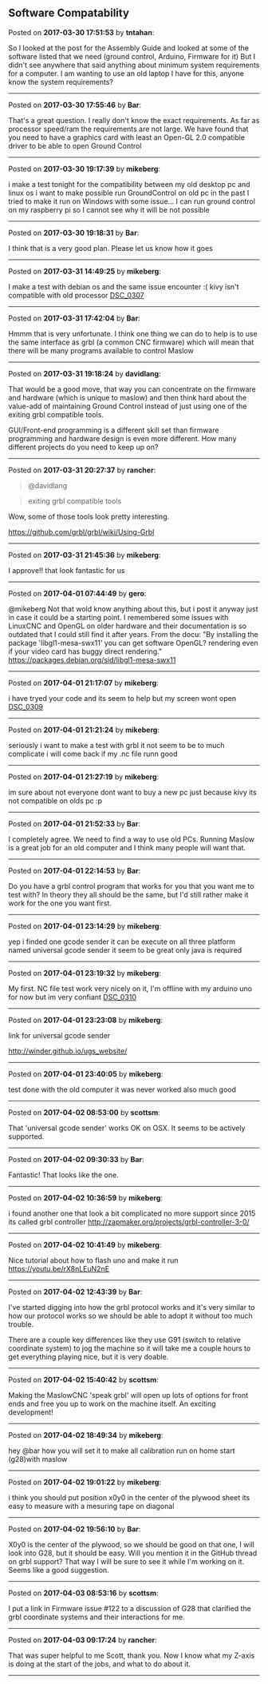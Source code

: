 ## Software Compatability
Posted on **2017-03-30 17:51:53** by **tntahan**:

So I looked at the post for the Assembly Guide and looked at some of the software listed that we need (ground control, Arduino, Firmware for it) But I didn't see anywhere that said anything about minimum system requirements for a computer. I am wanting to use an old laptop I have for this, anyone know the system requirements?

---

Posted on **2017-03-30 17:55:46** by **Bar**:

That's a great question. I really don't know the exact requirements. As far as processor speed/ram the requirements are not large. We have found that you need to have a graphics card with least an Open-GL 2.0 compatible driver to be able to open Ground Control

---

Posted on **2017-03-30 19:17:39** by **mikeberg**:

i make a test tonight for the compatibility between my old desktop pc and linux os i want to make possible run GroundControl on old pc in the past I tried to make it run on Windows with some issue... I can run ground control on my raspberry pi so I cannot see why it will be not possible

---

Posted on **2017-03-30 19:18:31** by **Bar**:

I think that is a very good plan. Please let us know how it goes

---

Posted on **2017-03-31 14:49:25** by **mikeberg**:

I make a test with debian os and the same issue encounter :( kivy isn't compatible with old processor  [DSC_0307](/images/MN/XH/MNXH_dsc_0307.jpg.jpg)

---

Posted on **2017-03-31 17:42:04** by **Bar**:

Hmmm that is very unfortunate. I think one thing we can do to help is to use the same interface as grbl (a common CNC firmware) which will mean that there will be many programs available to control Maslow

---

Posted on **2017-03-31 19:18:24** by **davidlang**:

That would be a good move, that way you can concentrate on the firmware and hardware (which is unique to maslow) and then think hard about the value-add of maintaining Ground Control instead of just using one of the exiting grbl compatible tools.



GUI/Front-end programming is a different skill set than firmware programming and hardware design is even more different. How many different projects do you need to keep up on?

---

Posted on **2017-03-31 20:27:37** by **rancher**:

> @davidlang

> exiting grbl compatible tools



Wow, some of those tools look pretty interesting. 



https://github.com/grbl/grbl/wiki/Using-Grbl

---

Posted on **2017-03-31 21:45:36** by **mikeberg**:

I approve!! that look fantastic for us

---

Posted on **2017-04-01 07:44:49** by **gero**:

@mikeberg Not that wold know anything about this, but i post it anyway just in case it could be a starting point. I remembered some issues with LinuxCNC and OpenGL on older hardware and their documentation is so outdated that I could still find it after years. From the docu: "By installing the package 'libgl1-mesa-swx11' you can get software OpenGL? rendering even if your video card has buggy direct rendering." https://packages.debian.org/sid/libgl1-mesa-swx11

---

Posted on **2017-04-01 21:17:07** by **mikeberg**:

i have tryed your code and its seem to help but my screen wont open [DSC_0309](/images/mJ/Gn/mJGn_dsc_0309.jpg.jpg)

---

Posted on **2017-04-01 21:21:24** by **mikeberg**:

seriously i want to make a test with grbl it not seem to be to much complicate i will come back if my .nc file runn good

---

Posted on **2017-04-01 21:27:19** by **mikeberg**:

im sure about  not everyone dont want to buy a new pc just because kivy its not compatible on olds pc :p

---

Posted on **2017-04-01 21:52:33** by **Bar**:

I completely agree. We need to find a way to use old PCs. Running Maslow is a great job for an old computer and I think many people will want that.

---

Posted on **2017-04-01 22:14:53** by **Bar**:

Do you have a grbl control program that works for you that you want me to test with? In theory they all should be the same, but I'd still rather make it work for the one you want first.

---

Posted on **2017-04-01 23:14:29** by **mikeberg**:

yep i finded one gcode sender it can be execute on all three platform named universal gcode sender it seem to be great only java is required

---

Posted on **2017-04-01 23:19:32** by **mikeberg**:

My first. NC file test work very nicely on it, I'm offline with my arduino uno for now but im very confiant  [DSC_0310](/images/7B/ns/7Bns_dsc_0310.jpg.jpg)

---

Posted on **2017-04-01 23:23:08** by **mikeberg**:

link for universal gcode sender 

 http://winder.github.io/ugs_website/

---

Posted on **2017-04-01 23:40:05** by **mikeberg**:

test done with the old computer it was never  worked also much good

---

Posted on **2017-04-02 08:53:00** by **scottsm**:

That 'universal gcode sender' works OK on OSX. It seems to be actively supported.

---

Posted on **2017-04-02 09:30:33** by **Bar**:

Fantastic! That looks like the one.

---

Posted on **2017-04-02 10:36:59** by **mikeberg**:

i found another one  that look a bit complicated no more support since 2015 its called grbl controller  http://zapmaker.org/projects/grbl-controller-3-0/

---

Posted on **2017-04-02 10:41:49** by **mikeberg**:

Nice tutorial about how to flash uno and make it run https://youtu.be/rX8nLEuN2nE

---

Posted on **2017-04-02 12:43:39** by **Bar**:

I've started digging into how the grbl protocol works and it's very similar to how our protocol works so we should be able to adopt it without too much trouble.



There are a couple key differences like they use G91 (switch to relative coordinate system) to jog the machine so it will take me a couple hours to get everything playing nice, but it is very doable.

---

Posted on **2017-04-02 15:40:42** by **scottsm**:

Making the MaslowCNC 'speak grbl' will open up lots of options for front ends and free you up to work on the machine itself. An exciting development!

---

Posted on **2017-04-02 18:49:34** by **mikeberg**:

hey @bar how you will set it to make all calibration run on home start (g28)with maslow

---

Posted on **2017-04-02 19:01:22** by **mikeberg**:

i think you should put  position x0y0 in the center of the plywood sheet its easy to measure with a mesuring tape on diagonal

---

Posted on **2017-04-02 19:56:10** by **Bar**:

X0y0 is the center of the plywood, so we should be good on that one, I will look into G28, but it should be easy. Will you mention it in the GitHub thread on grbl support? That way I will be sure to see it while I'm working on it. Seems like a good suggestion.

---

Posted on **2017-04-03 08:53:16** by **scottsm**:

I put a link in Firmware issue #122 to a discussion of G28 that clarified the grbl coordinate systems and their interactions for me.

---

Posted on **2017-04-03 09:17:24** by **rancher**:

That was super helpful to me Scott, thank you.  Now I know what my Z-axis is doing at the start of the jobs, and what to do about it.

---

